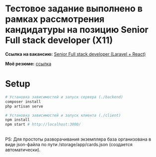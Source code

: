 # Тестовое задание выполнено в рамках рассмотрения кандидатуры на позицию Senior Full stack developer (X11)


**Ссылка на вакансию:** [Senior Full stack developer (Laravel + React)](https://spb.hh.ru/vacancy/123115105)

**Моё резюме:** [ссылка](https://spb.hh.ru/resume/fd4148bcff040ea98e0039ed1f614f776e4550)

# Setup

```bash
# Установка зависимостей и запуск сервера (./backend)
composer install
php artisan serve

# Установка зависимостей и запуск клиента (./client)
npm install
npm start # http://localhost:3000/
```

<br>
PS: Для простоты разворачивания экземпляра база организована в виде json-файла по пути /storage/app/cards.json (создается автоматически).
